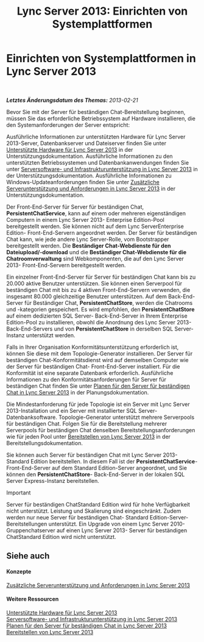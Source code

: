 ﻿---
title: 'Lync Server 2013: Einrichten von Systemplattformen'
TOCTitle: Einrichten von Systemplattformen
ms:assetid: 2e72e49d-2737-4b5b-8c0a-60f6ecb15bf1
ms:mtpsurl: https://technet.microsoft.com/de-de/library/JJ204783(v=OCS.15)
ms:contentKeyID: 49293545
ms.date: 05/19/2016
mtps_version: v=OCS.15
ms.translationtype: HT
---

# Einrichten von Systemplattformen in Lync Server 2013

 

_**Letztes Änderungsdatum des Themas:** 2013-02-21_

Bevor Sie mit der Server für beständigen Chat-Bereitstellung beginnen, müssen Sie das erforderliche Betriebssystem auf Hardware installieren, die den Systemanforderungen der Server entspricht:

Ausführliche Informationen zur unterstützten Hardware für Lync Server 2013-Server, Datenbankserver und Dateiserver finden Sie unter [Unterstützte Hardware für Lync Server 2013](lync-server-2013-supported-hardware.md) in der Unterstützungsdokumentation. Ausführliche Informationen zu den unterstützten Betriebssystemen und Datenbankanwendungen finden Sie unter [Serversoftware- und Infrastrukturunterstützung in Lync Server 2013](lync-server-2013-server-software-and-infrastructure-support.md) in der Unterstützungsdokumentation. Ausführliche Informationen zu Windows-Updateanforderungen finden Sie unter [Zusätzliche Serverunterstützung und Anforderungen in Lync Server 2013](lync-server-2013-additional-server-support-and-requirements.md) in der Unterstützungsdokumentation.

Der Front-End-Server für Server für beständigen Chat, **PersistentChatService**, kann auf einem oder mehreren eigenständigen Computern in einem Lync Server 2013- Enterprise Edition-Pool bereitgestellt werden. Sie können nicht auf dem Lync ServerEnterprise Edition- Front-End-Servern angeordnet werden. Der Server für beständigen Chat kann, wie jede andere Lync Server-Rolle, vom Bootstrapper bereitgestellt werden. Die **Beständiger Chat-Webdienste für den Dateiupload/-download** und die **Beständiger Chat-Webdienste für die Chatroomverwaltung** sind Webkomponenten, die auf den Lync Server 2013- Front-End-Servern bereitgestellt werden.

Ein einzelner Front-End-Server für Server für beständigen Chat kann bis zu 20.000 aktive Benutzer unterstützen. Sie können einen Serverpool für beständigen Chat mit bis zu 4 aktiven Front-End-Servern verwenden, die insgesamt 80.000 gleichzeitige Benutzer unterstützen. Auf dem Back-End-Server für Beständiger Chat, **PersistentChatStore**, werden die Chatrooms und -kategorien gespeichert. Es wird empfohlen, den **PersistentChatStore** auf einem dedizierten SQL Server- Back-End-Server in Ihrem Enterprise Edition-Pool zu installieren, obwohl die Anordnung des Lync Server 2013- Back-End-Servers und von **PersistentChatStore** in derselben SQL Server-Instanz unterstützt werden.

Falls in Ihrer Organisation Konformitätsunterstützung erforderlich ist, können Sie diese mit dem Topologie-Generator installieren. Der Server für beständigen Chat-Konformitätsdienst wird auf demselben Computer wie der Server für beständigen Chat- Front-End-Server installiert. Für die Konformität ist eine separate Datenbank erforderlich. Ausführliche Informationen zu den Konformitätsanforderungen für Server für beständigen Chat finden Sie unter [Planen für den Server für beständigen Chat in Lync Server 2013](lync-server-2013-planning-for-persistent-chat-server.md) in der Planungsdokumentation.

Die Mindestanforderung für jede Topologie ist ein Server mit Lync Server 2013-Installation und ein Server mit installierter SQL Server-Datenbanksoftware. Topologie-Generator unterstützt mehrere Serverpools für beständigen Chat. Folgen Sie für die Bereitstellung mehrerer Serverpools für beständigen Chat denselben Bereitstellungsanforderungen wie für jeden Pool unter [Bereitstellen von Lync Server 2013](lync-server-2013-deploying-lync-server.md) in der Bereitstellungsdokumentation.

Sie können auch Server für beständigen Chat mit Lync Server 2013- Standard Edition bereitstellen. In diesem Fall ist der **PersistentChatService**- Front-End-Server auf dem Standard Edition-Server angeordnet, und Sie können den **PersistentChatStore**- Back-End-Server in der lokalen SQL Server Express-Instanz bereitstellen.


> [!IMPORTANT]
> Server für beständigen ChatStandard Edition wird für hohe Verfügbarkeit nicht unterstützt. Leistung und Skalierung sind eingeschränkt. Zudem werden nur neue Server für beständigen Chat- Standard Edition-Server-Bereitstellungen unterstützt. Ein Upgrade von einem Lync Server 2010- Gruppenchatserver auf einen Lync Server 2013- Server für beständigen ChatStandard Edition wird nicht unterstützt.



## Siehe auch

#### Konzepte

[Zusätzliche Serverunterstützung und Anforderungen in Lync Server 2013](lync-server-2013-additional-server-support-and-requirements.md)  

#### Weitere Ressourcen

[Unterstützte Hardware für Lync Server 2013](lync-server-2013-supported-hardware.md)  
[Serversoftware- und Infrastrukturunterstützung in Lync Server 2013](lync-server-2013-server-software-and-infrastructure-support.md)  
[Planen für den Server für beständigen Chat in Lync Server 2013](lync-server-2013-planning-for-persistent-chat-server.md)  
[Bereitstellen von Lync Server 2013](lync-server-2013-deploying-lync-server.md)

